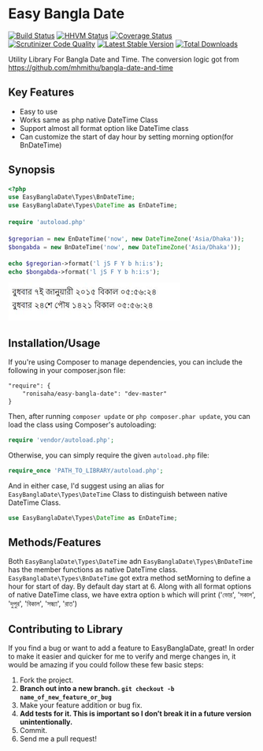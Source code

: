 Easy Bangla Date
=================
[![Build Status](https://travis-ci.org/ronisaha/easy-bangla-date.png?branch=master)](https://travis-ci.org/ronisaha/easy-bangla-date)
[![HHVM Status](http://hhvm.h4cc.de/badge/ronisaha/easy-bangla-date.svg)](http://hhvm.h4cc.de/package/ronisaha/easy-bangla-date)
[![Coverage Status](https://coveralls.io/repos/ronisaha/easy-bangla-date/badge.png)](https://coveralls.io/r/ronisaha/easy-bangla-date)
[![Scrutinizer Code Quality](https://scrutinizer-ci.com/g/ronisaha/easy-bangla-date/badges/quality-score.png?b=master)](https://scrutinizer-ci.com/g/ronisaha/easy-bangla-date/?branch=master)
[![Latest Stable Version](https://poser.pugx.org/ronisaha/easy-bangla-date/v/stable.png)](https://packagist.org/packages/ronisaha/easy-bangla-date)
[![Total Downloads](https://poser.pugx.org/ronisaha/easy-bangla-date/downloads.png)](https://packagist.org/packages/ronisaha/easy-bangla-date)

Utility Library For Bangla Date and Time. The conversion logic got from https://github.com/mhmithu/bangla-date-and-time

Key Features
------------
* Easy to use
* Works same as php native DateTime Class
* Support almost all format option like DateTime class
* Can customize the start of day hour by setting morning option(for BnDateTime)


Synopsis
-----------

```php
<?php
use EasyBanglaDate\Types\BnDateTime;
use EasyBanglaDate\Types\DateTime as EnDateTime;

require 'autoload.php'

$gregorian = new EnDateTime('now', new DateTimeZone('Asia/Dhaka'));
$bongabda = new BnDateTime('now', new DateTimeZone('Asia/Dhaka'));

echo $gregorian->format('l jS F Y b h:i:s');
echo $bongabda->format('l jS F Y b h:i:s');

```

![Alt text](/screenshot.jpeg?raw=true "Output")


## Installation/Usage

If you're using Composer to manage dependencies, you can include the following
in your composer.json file:

    "require": {
        "ronisaha/easy-bangla-date": "dev-master"
    }

Then, after running `composer update` or `php composer.phar update`, you can
load the class using Composer's autoloading:

```php
require 'vendor/autoload.php';
```

Otherwise, you can simply require the given `autoload.php` file:

```php
require_once 'PATH_TO_LIBRARY/autoload.php';

```

And in either case, I'd suggest using an alias for `EasyBanglaDate\Types\DateTime` Class to distinguish between native DateTime Class.

```php
use EasyBanglaDate\Types\DateTime as EnDateTime;
```

## Methods/Features

Both `EasyBanglaDate\Types\DateTime` adn `EasyBanglaDate\Types\BnDateTime` has the member functions as native DateTime class.
`EasyBanglaDate\Types\BnDateTime` got extra method setMorning to define a hour for start of day. By default day start at 6.
Along with all format options of native DateTime class, we have extra option `b` which will print ('ভোর', 'সকাল', 'দুপুর', 'বিকাল', 'সন্ধ্যা', 'রাত')


## Contributing to Library

If you find a bug or want to add a feature to EasyBanglaDate, great! In order to make it easier and quicker for me to verify and merge changes in, it would be amazing if you could follow these few basic steps:

1. Fork the project.
2. **Branch out into a new branch. `git checkout -b name_of_new_feature_or_bug`**
3. Make your feature addition or bug fix.
4. **Add tests for it. This is important so I don’t break it in a future version unintentionally.**
5. Commit.
6. Send me a pull request!


